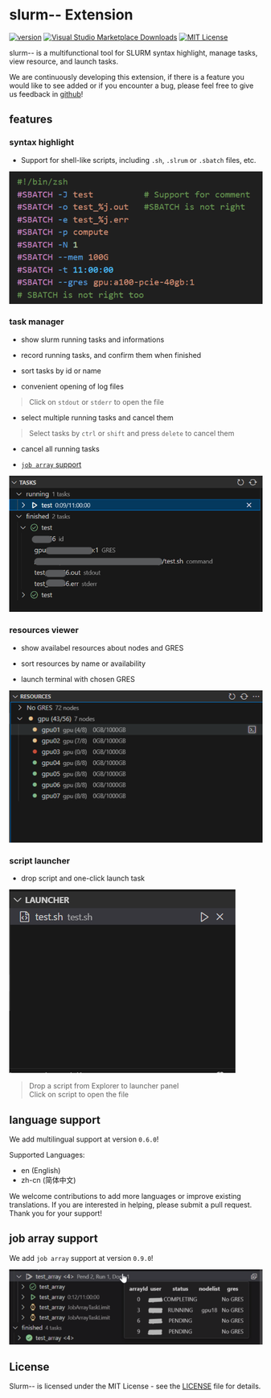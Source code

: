 # slurm-- Extension

[![version](https://img.shields.io/badge/version-0.9.0-blue.svg?logo=github)](https://github.com/XingYuSSS/slurm--/blob/v0.9.0/CHANGELOG.md)
[![Visual Studio Marketplace Downloads](https://img.shields.io/visual-studio-marketplace/d/xy-sss.slurm--extension?color=red)](https://marketplace.visualstudio.com/items?itemName=xy-sss.slurm--extension)
[![MIT License](https://img.shields.io/badge/License-MIT-gree.svg)](https://opensource.org/licenses/MIT)

slurm-- is a multifunctional tool for SLURM syntax highlight, manage tasks, view resource, and launch tasks.

We are continuously developing this extension, if there is a feature you would like to see added or if you encounter a bug, please feel free to give us feedback in [github](https://github.com/XingYuSSS/slurm--)!

## features

### syntax highlight

- Support for shell-like scripts, including `.sh`, `.slrum` or `.sbatch` files, etc.

![highlight](assets/pics/highlight.png)

### task manager

- show slurm running tasks and informations

- record running tasks, and confirm them when finished

- sort tasks by id or name

- convenient opening of log files
> Click on `stdout` or `stderr` to open the file

- select multiple running tasks and cancel them
> Select tasks by `ctrl` or `shift` and press `delete` to cancel them

- cancel all running tasks

- [`job array` support](#job-array-support)

![task](assets/pics/task.png)

### resources viewer

- show availabel resources about nodes and GRES

- sort resources by name or availability

- launch terminal with chosen GRES

![resource](assets/pics/resource.png)

### script launcher

- drop script and one-click launch task

![launcher](assets/pics/launcher.png)

> Drop a script from Explorer to launcher panel  
> Click on script to open the file

## language support

We add multilingual support at version `0.6.0`!

Supported Languages:
- en (English)
- zh-cn (简体中文)

We welcome contributions to add more languages or improve existing translations. If you are interested in helping, please submit a pull request. Thank you for your support!

## job array support

We add `job array` support at version `0.9.0`!

![jobarray](assets/pics/jobarray.png)

## License

Slurm-- is licensed under the MIT License - see the [LICENSE](LICENSE) file for details.
